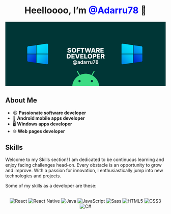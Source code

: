 <h1 align="center"> Heelloooo, I’m <a href="https://github.com/Adarru78" style="color: blue; text-decoration: none;">@Adarru78</a> 👋</h1>

<img src="https://github.com/Adarru78/Adarru78/blob/main/resources/banner.png"></img>

## About Me
<ul>
  <li>😃 <strong>Passionate software developer</strong></li>
  <li>📱 <strong>Android mobile apps developer</strong></li>
  <li>🖥️ <strong>Windows apps developer</strong></li>
  <li>🌐 <strong>Web pages developer</strong></li>
</ul>

## Skills

<p>Welcome to my Skills section! I am dedicated to be continuous learning and enjoy facing challenges head-on. Every obstacle is an opportunity to grow and improve. With a passion for innovation, I enthusiastically jump into new technologies and projects.</p>
<p>Some of my skills as a developer are these:</p><br>
<div align="center">
  <img src="https://img.shields.io/badge/React-20232A?style=for-the-badge&logo=react&logoColor=61DAFB" alt="React"/>
  <img src="https://img.shields.io/badge/React_Native-20232A?style=for-the-badge&logo=react&logoColor=61DAFB" alt="React Native"/>
  <img src="https://img.shields.io/badge/Java-ED8B00?style=for-the-badge&logo=java&logoColor=white" alt="Java"/>
  <img src="https://img.shields.io/badge/JavaScript-323330?style=for-the-badge&logo=javascript&logoColor=F7DF1E" alt="JavaScript"/>
  <img src="https://img.shields.io/badge/Sass-CC6699?style=for-the-badge&logo=sass&logoColor=white" alt="Sass"/>
  <img src="https://img.shields.io/badge/HTML5-E34F26?style=for-the-badge&logo=html5&logoColor=white" alt="HTML5"/>
  <img src="https://img.shields.io/badge/CSS3-1572B6?style=for-the-badge&logo=css3&logoColor=white" alt="CSS3"/>
  <img src="https://img.shields.io/badge/C%23-239120?style=for-the-badge&logo=c-sharp&logoColor=white" alt="C#"/>
</div>

